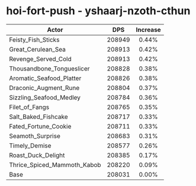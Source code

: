 # hoi-fort-push - yshaarj-nzoth-cthun
| Actor | DPS | Increase |
|---|:---:|:---:|
|Feisty_Fish_Sticks|208949|0.44%|
|Great_Cerulean_Sea|208913|0.42%|
|Revenge_Served_Cold|208913|0.42%|
|Thousandbone_Tongueslicer|208828|0.38%|
|Aromatic_Seafood_Platter|208826|0.38%|
|Draconic_Augment_Rune|208804|0.37%|
|Sizzling_Seafood_Medley|208784|0.36%|
|Filet_of_Fangs|208765|0.35%|
|Salt_Baked_Fishcake|208717|0.33%|
|Fated_Fortune_Cookie|208711|0.33%|
|Seamoth_Surprise|208683|0.31%|
|Timely_Demise|208577|0.26%|
|Roast_Duck_Delight|208385|0.17%|
|Thrice_Spiced_Mammoth_Kabob|208220|0.09%|
|Base|208031|0.00%|
